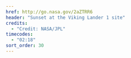 ```yaml
---
href: http://go.nasa.gov/2aZTRR6
header: "Sunset at the Viking Lander 1 site"
credits:
  - "Credit: NASA/JPL"
timecodes:
  - "02:18"
sort_order: 30
---
```

